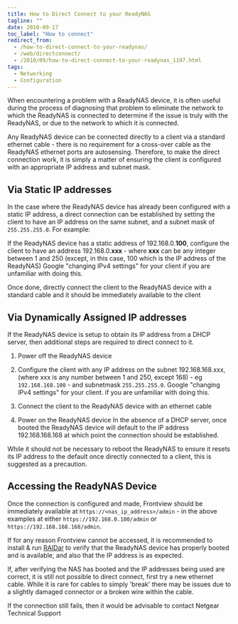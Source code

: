 ```yaml
---
title: How to Direct Connect to your ReadyNAS
tagline: ""
date: 2010-09-17
toc_label: "How to connect"
redirect_from:
  - /how-to-direct-connect-to-your-readynas/
  - /web/directconnect/
  - /2010/09/how-to-direct-connect-to-your-readynas_1197.html
tags:
  - Networking
  - Configuration
---
```


When encountering a problem with a ReadyNAS device, it is often useful during the process of diagnosing that problem to eliminate the network to which the ReadyNAS is connected to determine if the issue is truly with the ReadyNAS, or due to the network to which it is connected.

Any ReadyNAS device can be connected directly to a client via a standard ethernet cable - there is no requirement for a cross-over cable as the ReadyNAS ethernet ports are autosensing. Therefore, to make the direct connection work, it is simply a matter of ensuring the client is configured with an appropriate IP address and subnet mask.

##  Via Static IP addresses

In the case where the ReadyNAS device has already been configured with a static IP address, a direct connection can be established by setting the client to have an IP address on the same subnet, and a subnet mask of `255.255.255.0`. For example:

If the ReadyNAS device has a static address of 192.168.0.**100**, configure the client to have an address 192.168.0.**xxx** - where **xxx** can be any integer between 1 and 250 (except, in this case, 100 which is the IP address of the ReadyNAS) Google "changing IPv4 settings" for your client if you are unfamiliar with doing this.

Once done, directly connect the client to the ReadyNAS device with a standard cable and it should be immediately available to the client

##  Via Dynamically Assigned IP addresses

If the ReadyNAS device is setup to obtain its IP address from a DHCP server, then additional steps are required to direct connect to it.

1. Power off the ReadyNAS device

2. Configure the client with any IP address on the subnet 192.168.168.xxx, (where xxx is any number between 1 and 250, except 168) - eg `192.168.168.100` - and subnetmask `255.255.255.0`. Google "changing IPv4 settings" for your client. if you are unfamiliar with doing this.

3. Connect the client to the ReadyNAS device with an ethernet cable

4. Power on the ReadyNAS device
In the absence of a DHCP server, once booted the ReadyNAS device will default to the IP address 192.168.168.168 at which point the connection should be established.

While it should not be necessary to reboot the ReadyNAS to ensure it resets its IP address to the default once directly connected to a client, this is suggested as a precaution.

##  Accessing the ReadyNAS Device

Once the connection is configured and made, Frontview should be immediately available at `https://<nas_ip_address>/admin` - in the above examples at either `https://192.168.0.100/admin` or `https://192.168.168.168/admin`.

If for any reason Frontview cannot be accessed, it is recommended to install & run [RAIDar][] to verify that the ReadyNAS device has properly booted and is available, and also that the IP address is as expected.

If, after verifying the NAS has booted and the IP addresses being used are correct, it is still not possible to direct connect, first try a new ethernet cable. While it is rare for cables to simply 'break' there may be issues due to a slightly damaged connector or a broken wire within the cable.

If the connection still fails, then it would be advisable to contact Netgear Technical Support

[RAIDar]: https://kb.netgear.com/23651/What-is-RAIDar-and-how-do-I-use-it-to-discover-my-ReadyDATA-storage-system "RAIDar"
